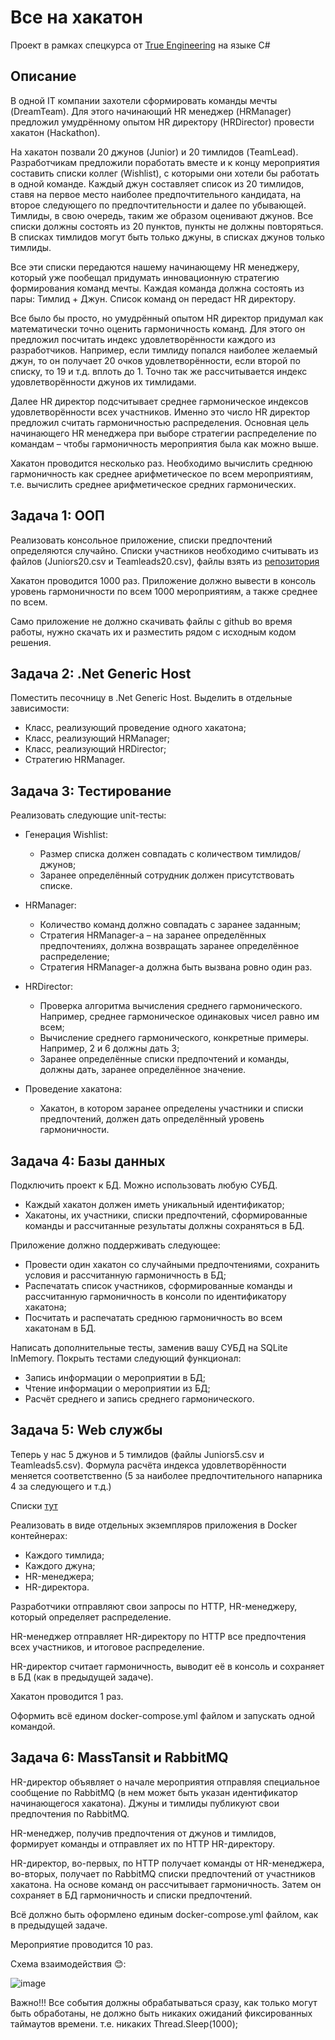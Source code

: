 # Все на хакатон
Проект в рамках спецкурса от [True Engineering](https://www.trueengineering.ru/) на языке C#

## Описание
В одной IT компании захотели сформировать команды мечты (DreamTeam). Для этого начинающий HR менеджер (HRManager) предложил умудрённому опытом HR директору (HRDirector) провести хакатон (Hackathon). 

На хакатон позвали 20 джунов (Junior) и 20 тимлидов (TeamLead). Разработчикам предложили поработать вместе и к концу мероприятия составить списки коллег (Wishlist), с которыми они хотели бы работать в одной команде. Каждый джун составляет список из 20 тимлидов, ставя на первое место наиболее предпочтительного кандидата, на второе следующего по предпочтительности и далее по убывающей. Тимлиды, в свою очередь, таким же образом оценивают джунов. Все списки должны состоять из 20 пунктов, пункты не должны повторяться. В списках тимлидов могут быть только джуны, в списках джунов только тимлиды. 

Все эти списки передаются нашему начинающему HR менеджеру, который уже пообещал придумать инновационную стратегию формирования команд мечты. Каждая команда должна состоять из пары: Тимлид + Джун. Список команд он передаст HR директору. 

Все было бы просто, но умудрённый опытом HR директор придумал как математически точно оценить гармоничность команд. Для этого он предложил посчитать индекс удовлетворённости каждого из разработчиков. Например, если тимлиду попался наиболее желаемый джун, то он получает 20 очков удовлетворённости, если второй по списку, то 19 и т.д. вплоть до 1. Точно так же рассчитывается индекс удовлетворённости джунов их тимлидами. 

Далее HR директор подсчитывает среднее гармоническое индексов удовлетворённости всех участников. Именно это число HR директор предложил считать гармоничностью распределения. Основная цель начинающего HR менеджера при выборе стратегии распределение по командам – чтобы гармоничность мероприятия была как можно выше. 

Хакатон проводится несколько раз. Необходимо вычислить среднюю гармоничность как среднее арифметическое по всем мероприятиям, т.е.  вычислить среднее арифметическое средних гармонических. 

## Задача 1: ООП

Реализовать консольное приложение, списки предпочтений определяются случайно. Списки участников необходимо считывать из файлов (Juniors20.csv и Teamleads20.csv), файлы взять из [репозитория](https://github.com/georgiy-sidorov/CSHARP_2024_NSU/tree/main) 

Хакатон проводится 1000 раз. Приложение должно вывести в консоль уровень гармоничности по всем 1000 мероприятиям, а также среднее по всем. 

Само приложение не должно скачивать файлы с github во время работы, нужно скачать их и разместить рядом с исходным кодом решения. 

## Задача 2: .Net Generic Host 

Поместить песочницу в .Net Generic Host. Выделить в отдельные зависимости: 
- Класс, реализующий проведение одного хакатона; 
- Класс, реализующий HRManager; 
- Класс, реализующий HRDirector; 
- Стратегию HRManager.

## Задача 3: Тестирование 

Реализовать следующие unit-тесты: 
- Генерация Wishlist:
    - Размер списка должен совпадать с количеством тимлидов/джунов; 
    - Заранее определённый сотрудник должен присутствовать списке.
      
- HRManager: 
    - Количество команд должно совпадать с заранее заданным; 
    - Стратегия HRManager-a – на заранее определённых предпочтениях, должна возвращать заранее определённое распределение; 
    - Стратегия HRManager-а должна быть вызвана ровно один раз.
      
- HRDirector: 
    - Проверка алгоритма вычисления среднего гармонического. Например, среднее гармоническое одинаковых чисел равно им всем; 
    - Вычисление среднего гармонического, конкретные примеры. Например, 2 и 6 должны дать 3; 
    - Заранее определённые списки предпочтений и команды, должны дать, заранее определённое значение.
      
- Проведение хакатона: 
    - Хакатон, в котором заранее определены участники и списки предпочтений, должен дать определённый уровень гармоничности.

## Задача 4: Базы данных 

Подключить проект к БД. Можно использовать любую СУБД.
 - Каждый хакатон должен иметь уникальный идентификатор; 
 - Хакатоны, их участники, списки предпочтений, сформированные команды и рассчитанные результаты должны сохраняться в БД. 

Приложение должно поддерживать следующее:
- Провести один хакатон со случайными предпочтениями, сохранить условия и рассчитанную гармоничность в БД; 
- Распечатать список участников, сформированные команды и рассчитанную гармоничность в консоли по идентификатору хакатона; 
- Посчитать и распечатать среднюю гармоничность во всем хакатонам в БД.

Написать дополнительные тесты, заменив вашу СУБД на SQLite InMemory. Покрыть тестами следующий функционал:
- Запись информации о мероприятии в БД; 
- Чтение информации о мероприятии из БД; 
- Расчёт среднего и запись среднего гармонического. 

## Задача 5: Web службы 

Теперь у нас 5 джунов и 5 тимлидов (файлы Juniors5.csv и Teamleads5.csv). Формула расчёта индекса удовлетворённости меняется соответственно (5 за наиболее предпочтительного напарника 4 за следующего и т.д.) 

Списки [тут](https://github.com/georgiy-sidorov/CSHARP_2024_NSU/tree/main)

Реализовать в виде отдельных экземпляров приложения в Docker контейнерах: 
- Каждого тимлида; 
- Каждого джуна; 
- HR-менеджера; 
- HR-директора. 

Разработчики отправляют свои запросы по HTTP, HR-менеджеру, который определяет распределение. 

HR-менеджер отправляет HR-директору по HTTP все предпочтения всех участников, и итоговое распределение. 

HR-директор считает гармоничность, выводит её в консоль и сохраняет в БД (как в предыдущей задаче). 

Хакатон проводится 1 раз. 

Оформить всё едином docker-compose.yml файлом и запускать одной командой.  
      
## Задача 6: MassTansit и RabbitMQ 

HR-директор объявляет о начале мероприятия отправляя специальное сообщение по RabbitMQ (в нем может быть указан идентификатор начинающегося хакатона). Джуны и тимлиды публикуют свои предпочтения по RabbitMQ. 

HR-менеджер, получив предпочтения от джунов и тимлидов, формирует команды и отправляет их по HTTP HR-директору.  

HR-директор, во-первых, по HTTP получает команды от HR-менеджера, во-вторых, получает по RabbitMQ списки предпочтений от участников хакатона. На основе команд он рассчитывает гармоничность. Затем он сохраняет в БД гармоничность и списки предпочтений. 

Всё должно быть оформлено единым docker-compose.yml файлом, как в предыдущей задаче. 

Мероприятие проводится 10 раз. 

Схема взаимодействия 😊:

![image](https://github.com/user-attachments/assets/82e2fa9a-cd31-4d77-8a96-169cb6fee61c)

Важно!!! Все события должны обрабатываться сразу, как только могут быть обработаны, не должно быть никаких ожиданий фиксированных таймаутов времени. т.е. никаких Thread.Sleep(1000); 
